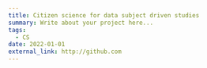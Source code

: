 ```yaml
---
title: Citizen science for data subject driven studies
summary: Write about your project here...
tags:
  - CS
date: 2022-01-01
external_link: http://github.com
---
```

